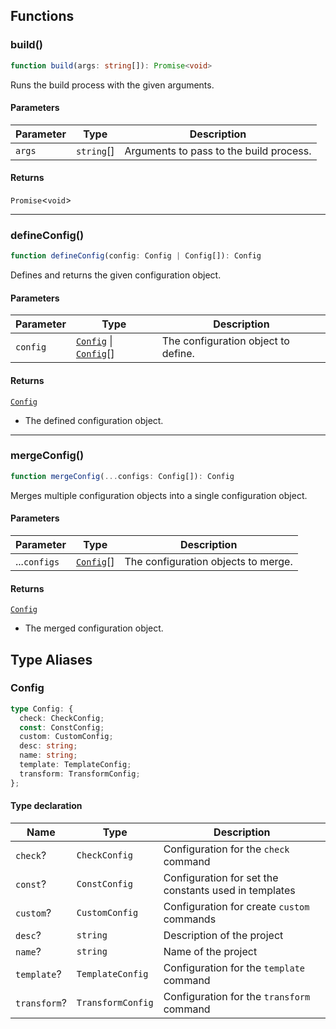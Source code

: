 ## Functions

### build()

```ts
function build(args: string[]): Promise<void>
```

Runs the build process with the given arguments.

#### Parameters

| Parameter | Type | Description |
| ------ | ------ | ------ |
| `args` | `string`[] | Arguments to pass to the build process. |

#### Returns

`Promise`\<`void`\>

***

### defineConfig()

```ts
function defineConfig(config: Config | Config[]): Config
```

Defines and returns the given configuration object.

#### Parameters

| Parameter | Type | Description |
| ------ | ------ | ------ |
| `config` | [`Config`](api.md#config) \| [`Config`](api.md#config)[] | The configuration object to define. |

#### Returns

[`Config`](api.md#config)

- The defined configuration object.

***

### mergeConfig()

```ts
function mergeConfig(...configs: Config[]): Config
```

Merges multiple configuration objects into a single configuration object.

#### Parameters

| Parameter | Type | Description |
| ------ | ------ | ------ |
| ...`configs` | [`Config`](api.md#config)[] | The configuration objects to merge. |

#### Returns

[`Config`](api.md#config)

- The merged configuration object.

## Type Aliases

### Config

```ts
type Config: {
  check: CheckConfig;
  const: ConstConfig;
  custom: CustomConfig;
  desc: string;
  name: string;
  template: TemplateConfig;
  transform: TransformConfig;
};
```

#### Type declaration

| Name | Type | Description |
| ------ | ------ | ------ |
| `check`? | `CheckConfig` | Configuration for the `check` command |
| `const`? | `ConstConfig` | Configuration for set the constants used in templates |
| `custom`? | `CustomConfig` | Configuration for create `custom` commands |
| `desc`? | `string` | Description of the project |
| `name`? | `string` | Name of the project |
| `template`? | `TemplateConfig` | Configuration for the `template` command |
| `transform`? | `TransformConfig` | Configuration for the `transform` command |
